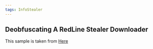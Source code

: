```yaml
---
tags: InfoStealer
---
```

## Deobfuscating A RedLine Stealer Downloader

This sample is taken from [Here](https://bazaar.abuse.ch/sample/707e623b27d794685b3b0a24d1dafe035274f62535fa67934eb1a4d39d3d9b50/)
